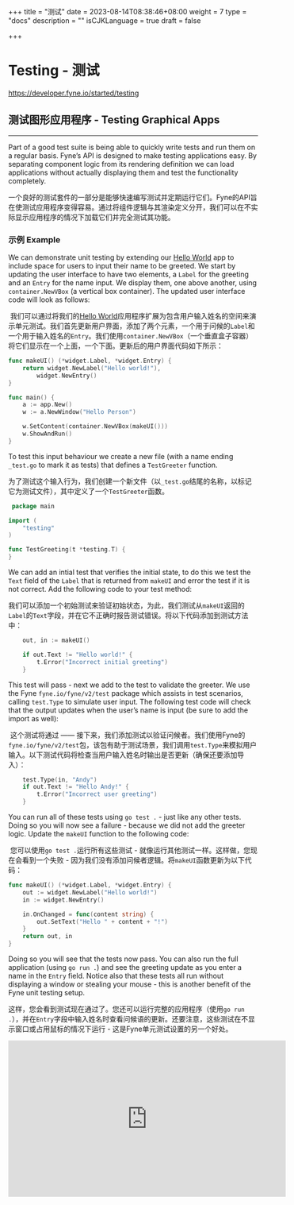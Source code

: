 +++
title = "测试"
date = 2023-08-14T08:38:46+08:00
weight = 7
type = "docs"
description = ""
isCJKLanguage = true
draft = false

+++

# Testing - 测试

https://developer.fyne.io/started/testing

## 测试图形应用程序 - Testing Graphical Apps

------

Part of a good test suite is being able to quickly write tests and run them on a regular basis. Fyne’s API is designed to make testing applications easy. By separating component logic from its rendering definition we can load applications without actually displaying them and test the functionality completely.

​	一个良好的测试套件的一部分是能够快速编写测试并定期运行它们。Fyne的API旨在使测试应用程序变得容易。通过将组件逻辑与其渲染定义分开，我们可以在不实际显示应用程序的情况下加载它们并完全测试其功能。

### 示例 Example

We can demonstrate unit testing by extending our [Hello World](https://developer.fyne.io/started/hello) app to include space for users to input their name to be greeted. We start by updating the user interface to have two elements, a `Label` for the greeting and an `Entry` for the name input. We display them, one above another, using `container.NewVBox` (a vertical box container). The updated user interface code will look as follows:

​	我们可以通过将我们的[Hello World](https://developer.fyne.io/started/hello)应用程序扩展为包含用户输入姓名的空间来演示单元测试。我们首先更新用户界面，添加了两个元素，一个用于问候的`Label`和一个用于输入姓名的`Entry`。我们使用`container.NewVBox`（一个垂直盒子容器）将它们显示在一个上面，一个下面。更新后的用户界面代码如下所示：

```go
func makeUI() (*widget.Label, *widget.Entry) {
	return widget.NewLabel("Hello world!"),
		widget.NewEntry()
}

func main() {
	a := app.New()
	w := a.NewWindow("Hello Person")

	w.SetContent(container.NewVBox(makeUI()))
	w.ShowAndRun()
}
```

To test this input behaviour we create a new file (with a name ending `_test.go` to mark it as tests) that defines a `TestGreeter` function.

​	为了测试这个输入行为，我们创建一个新文件（以`_test.go`结尾的名称，以标记它为测试文件），其中定义了一个`TestGreeter`函数。

```go
 package main

import (
	"testing"
)

func TestGreeting(t *testing.T) {
}
```

We can add an intial test that verifies the initial state, to do this we test the `Text` field of the `Label` that is returned from `makeUI` and error the test if it is not correct. Add the following code to your test method:

​	我们可以添加一个初始测试来验证初始状态，为此，我们测试从`makeUI`返回的`Label`的`Text`字段，并在它不正确时报告测试错误。将以下代码添加到测试方法中：

```go
	out, in := makeUI()

	if out.Text != "Hello world!" {
		t.Error("Incorrect initial greeting")
	}
```

This test will pass - next we add to the test to validate the greeter. We use the Fyne `fyne.io/fyne/v2/test` package which assists in test scenarios, calling `test.Type` to simulate user input. The following test code will check that the output updates when the user’s name is input (be sure to add the import as well):

​	这个测试将通过 —— 接下来，我们添加测试以验证问候者。我们使用Fyne的`fyne.io/fyne/v2/test`包，该包有助于测试场景，我们调用`test.Type`来模拟用户输入。以下测试代码将检查当用户输入姓名时输出是否更新（确保还要添加导入）：

```go
	test.Type(in, "Andy")
	if out.Text != "Hello Andy!" {
		t.Error("Incorrect user greeting")
	}
```

You can run all of these tests using `go test .` - just like any other tests. Doing so you will now see a failure - because we did not add the greeter logic. Update the `makeUI` function to the following code:

​	您可以使用`go test .`运行所有这些测试 - 就像运行其他测试一样。这样做，您现在会看到一个失败 - 因为我们没有添加问候者逻辑。将`makeUI`函数更新为以下代码：

```go
func makeUI() (*widget.Label, *widget.Entry) {
	out := widget.NewLabel("Hello world!")
	in := widget.NewEntry()

	in.OnChanged = func(content string) {
		out.SetText("Hello " + content + "!")
	}
	return out, in
}
```

Doing so you will see that the tests now pass. You can also run the full application (using `go run .`) and see the greeting update as you enter a name in the `Entry` field. Notice also that these tests all run without displaying a window or stealing your mouse - this is another benefit of the Fyne unit testing setup.

​	这样，您会看到测试现在通过了。您还可以运行完整的应用程序（使用`go run .`），并在`Entry`字段中输入姓名时查看问候语的更新。还要注意，这些测试在不显示窗口或占用鼠标的情况下运行 - 这是Fyne单元测试设置的另一个好处。

<iframe width="560" height="315" src="https://www.youtube.com/embed/AVIQn1areC4" frameborder="0" allowfullscreen="" style="box-sizing: border-box;"></iframe>